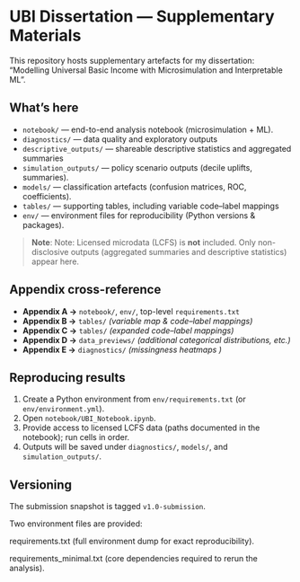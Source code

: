 # UBI Dissertation — Supplementary Materials

This repository hosts supplementary artefacts for my dissertation:
“Modelling Universal Basic Income with Microsimulation and Interpretable ML”.

## What’s here

- `notebook/` — end-to-end analysis notebook (microsimulation + ML).
- `diagnostics/` — data quality and exploratory outputs
- `descriptive_outputs/` — shareable descriptive statistics and aggregated summaries
- `simulation_outputs/` — policy scenario outputs (decile uplifts, summaries).
- `models/` — classification artefacts (confusion matrices, ROC, coefficients).
- `tables/` — supporting tables, including variable code–label mappings
- `env/` — environment files for reproducibility (Python versions & packages).

> **Note**: Note: Licensed microdata (LCFS) is **not** included. Only non-disclosive outputs (aggregated summaries and descriptive statistics) appear here.

## Appendix cross-reference

- **Appendix A →** `notebook/`, `env/`, top-level `requirements.txt`
- **Appendix B →** `tables/`  *(variable map & code–label mappings)*
- **Appendix C →** `tables/`  *(expanded code–label mappings)*
- **Appendix D →** `data_previews/`  *(additional categorical distributions, etc.)*
- **Appendix E →** `diagnostics/`  *(missingness heatmaps )*



## Reproducing results

1. Create a Python environment from `env/requirements.txt` (or `env/environment.yml`).
2. Open `notebook/UBI_Notebook.ipynb`.
3. Provide access to licensed LCFS data (paths documented in the notebook); run cells in order.
4. Outputs will be saved under `diagnostics/`, `models/`, and `simulation_outputs/`.

## Versioning

The submission snapshot is tagged `v1.0-submission`.


Two environment files are provided:

requirements.txt (full environment dump for exact reproducibility).

requirements_minimal.txt (core dependencies required to rerun the analysis).

